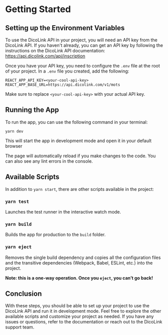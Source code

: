 # Getting Started

## Setting up the Environment Variables

To use the DicoLink API in your project, you will need an API key from the DicoLink API. If you haven't already, you can get an API key by following the instructions on the DicoLink API documentation: https://api.dicolink.com/api/inscription

Once you have your API key, you need to configure the `.env` file at the root of your project. In a `.env` file you created, add the following:

```
REACT_APP_API_KEY=<your-cool-api-key>
REACT_APP_BASE_URL=https://api.dicolink.com/v1/mots
```

Make sure to replace `<your-cool-api-key>` with your actual API key.

## Running the App

To run the app, you can use the following command in your terminal:

`yarn dev`

This will start the app in development mode and open it in your default browser

The page will automatically reload if you make changes to the code. You can also see any lint errors in the console.

## Available Scripts

In addition to `yarn start`, there are other scripts available in the project:

### `yarn test`

Launches the test runner in the interactive watch mode.

### `yarn build`

Builds the app for production to the `build` folder.

### `yarn eject`

Removes the single build dependency and copies all the configuration files and the transitive dependencies (Webpack, Babel, ESLint, etc.) into the project.

**Note: this is a one-way operation. Once you `eject`, you can’t go back!**

## Conclusion

With these steps, you should be able to set up your project to use the DicoLink API and run it in development mode. Feel free to explore the other available scripts and customize your project as needed. If you have any issues or questions, refer to the documentation or reach out to the DicoLink support team.
